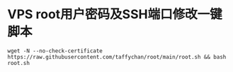 # VPS root用户密码及SSH端口修改一键脚本

```shell
wget -N --no-check-certificate https://raw.githubusercontent.com/taffychan/root/main/root.sh && bash root.sh
```
